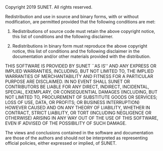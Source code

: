 Copyright 2019 SUNET. All rights reserved.

Redistribution and use in source and binary forms, with or without modification, are
permitted provided that the following conditions are met:

1.  Redistributions of source code must retain the above copyright notice, this list of
    conditions and the following disclaimer.

2.  Redistributions in binary form must reproduce the above copyright notice, this list
    of conditions and the following disclaimer in the documentation and/or other materials
    provided with the distribution.

THIS SOFTWARE IS PROVIDED BY SUNET ``AS IS'' AND ANY EXPRESS OR IMPLIED
WARRANTIES, INCLUDING, BUT NOT LIMITED TO, THE IMPLIED WARRANTIES OF MERCHANTABILITY AND
FITNESS FOR A PARTICULAR PURPOSE ARE DISCLAIMED. IN NO EVENT SHALL SUNET OR
CONTRIBUTORS BE LIABLE FOR ANY DIRECT, INDIRECT, INCIDENTAL, SPECIAL, EXEMPLARY, OR
CONSEQUENTIAL DAMAGES (INCLUDING, BUT NOT LIMITED TO, PROCUREMENT OF SUBSTITUTE GOODS OR
SERVICES; LOSS OF USE, DATA, OR PROFITS; OR BUSINESS INTERRUPTION) HOWEVER CAUSED AND ON
ANY THEORY OF LIABILITY, WHETHER IN CONTRACT, STRICT LIABILITY, OR TORT (INCLUDING
NEGLIGENCE OR OTHERWISE) ARISING IN ANY WAY OUT OF THE USE OF THIS SOFTWARE, EVEN IF
ADVISED OF THE POSSIBILITY OF SUCH DAMAGE.

The views and conclusions contained in the software and documentation are those of the
authors and should not be interpreted as representing official policies, either expressed
or implied, of SUNET.
